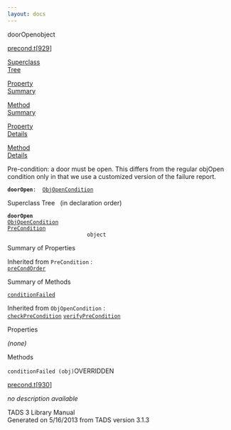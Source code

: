 ```yaml
---
layout: docs
---
```

<span class="title">doorOpen</span><span class="type">object</span>

[precond.t](../file/precond.t.html)\[[929](../source/precond.t.html#929)\]

[Superclass  
Tree](#_SuperClassTree_)

[Property  
Summary](#_PropSummary_)

[Method  
Summary](#_MethodSummary_)

[Property  
Details](#_Properties_)

[Method  
Details](#_Methods_)



Pre-condition: a door must be open. This differs from the regular
objOpen condition only in that we use a customized version of the
failure report.

**`doorOpen`**` :   `[`ObjOpenCondition`](../object/ObjOpenCondition.html)



<span id="_SuperClassTree_"></span>



<span class="hdln">Superclass Tree</span>   (in declaration order)



**`doorOpen`**  
[`ObjOpenCondition`](../object/ObjOpenCondition.html)  
[`PreCondition`](../object/PreCondition.html)  
`                         object`  
<span id="_PropSummary_"></span>



<span class="hdln">Summary of Properties</span>  







Inherited from `PreCondition` :  
[`preCondOrder`](../object/PreCondition.html#preCondOrder)

<span id="_MethodSummary_"></span>



<span class="hdln">Summary of Methods</span>  



[`conditionFailed`](#conditionFailed)

Inherited from `ObjOpenCondition` :  
[`checkPreCondition`](../object/ObjOpenCondition.html#checkPreCondition) [`verifyPreCondition`](../object/ObjOpenCondition.html#verifyPreCondition)



<span id="_Properties_"></span>



<span class="hdln">Properties</span>  



*(none)* <span id="_Methods_"></span>



<span class="hdln">Methods</span>  



<span id="conditionFailed"></span>

`conditionFailed (obj)`<span class="rem">OVERRIDDEN</span>

[precond.t](../file/precond.t.html)\[[930](../source/precond.t.html#930)\]



*no description available*





TADS 3 Library Manual  
Generated on 5/16/2013 from TADS version 3.1.3


